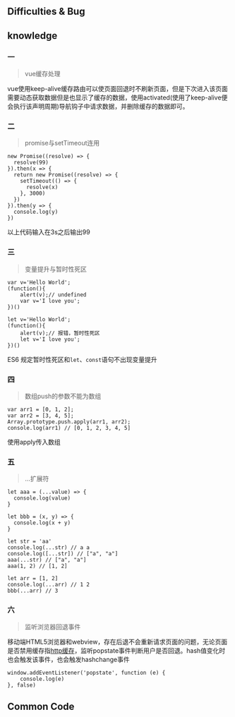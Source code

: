 ## Difficulties & Bug

## knowledge

### 一

> vue缓存处理

vue使用keep-alive缓存路由可以使页面回退时不刷新页面，但是下次进入该页面需要动态获取数据但是也显示了缓存的数据，使用activated(使用了keep-alive便会执行该声明周期)导航钩子中请求数据，并删除缓存的数据即可。

### 二

> promise与setTimeout连用

```
new Promise((resolve) => {
  resolve(99)
}).then(x => {
  return new Promise((resolve) => {
    setTimeout(() => {
      resolve(x)
    }, 3000)
  })
}).then(y => {
  console.log(y)
})
```

以上代码输入在3s之后输出99

### 三

> 变量提升与暂时性死区

```
var v='Hello World';
(function(){
    alert(v);// undefined
    var v='I love you';
})()
```

```
let v='Hello World';
(function(){
    alert(v);// 报错，暂时性死区
    let v='I love you';
})()
```

ES6 规定暂时性死区和`let`、`const`语句不出现变量提升

### 四

> 数组push的参数不能为数组

```
var arr1 = [0, 1, 2];
var arr2 = [3, 4, 5];
Array.prototype.push.apply(arr1, arr2);
console.log(arr1) // [0, 1, 2, 3, 4, 5]
```

使用apply传入数组

### 五

> …扩展符

```
let aaa = (...value) => {
  console.log(value)
}

let bbb = (x, y) => {
  console.log(x + y)
}

let str = 'aa'
console.log(...str) // a a
console.log([...str]) // ["a", "a"]
aaa(...str) // ["a", "a"]
aaa(1, 2) // [1, 2]

let arr = [1, 2]
console.log(...arr) // 1 2
bbb(...arr) // 3
```

### 六

> 监听浏览器回退事件

移动端HTML5浏览器和webview，存在后退不会重新请求页面的问题，无论页面是否禁用缓存指[http缓存](https://github.com/PLDaily/blog/issues/76)，监听popstate事件判断用户是否回退。hash值变化时也会触发该事件，也会触发hashchange事件

```
window.addEventListener('popstate', function (e) {
	console.log(e)
}, false)
```

## Common Code